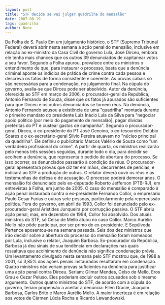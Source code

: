 ```yaml
---
layout: post
title: "STF decide se vai julgar quadrilha do mensalão"
date: 2007-08-19
tags: quadrilha
author: None
---
```

Da Folha de S. Paulo
Em um julgamento hist&oacute;rico, o STF (Supremo Tribunal Federal) dever&aacute; abrir nesta semana a a&ccedil;&atilde;o penal do mensal&atilde;o, inclusive em rela&ccedil;&atilde;o ao ex-ministro da Casa Civil do governo Lula, Jos&eacute; Dirceu, embora ele tenha mais chances que os outros 39 denunciados de capitanear votos a seu favor. 
Segundo a Folha apurou, prevalece entre os ministros o entendimento de que, para instaurar o processo, basta que a den&uacute;ncia criminal aponte os ind&iacute;cios de pr&aacute;tica de crime contra cada pessoa e descreva os fatos de forma consistente e coerente. As provas cabais s&oacute; s&atilde;o necess&aacute;rias para a condena&ccedil;&atilde;o, no julgamento final. 
Na c&uacute;pula do governo, avalia-se que Dirceu pode ser absolvido. Autor da den&uacute;ncia, oferecida ao STF em mar&ccedil;o de 2006, o procurador-geral da Rep&uacute;blica, Antonio Fernando de Souza, disse que os fatos j&aacute; apurados s&atilde;o suficientes para que Dirceu e os outros denunciados se tornem r&eacute;us. 
Na den&uacute;ncia, Antonio Fernando acusou a exist&ecirc;ncia de uma &quot;quadrilha&quot; montada durante o primeiro mandato do presidente Luiz In&aacute;cio Lula da Silva para &quot;negociar apoio pol&iacute;tico [por meio do pagamento de mensal&atilde;o], pagar d&iacute;vidas pret&eacute;ritas do PT e custear gastos de campanha&quot;. 
Segundo o procurador-geral, Dirceu, o ex-presidente do PT Jos&eacute; Genoino, o ex-tesoureiro Del&uacute;bio Soares e o ex-secret&aacute;rio-geral Silvio Pereira atuavam no &quot;n&uacute;cleo principal da quadrilha&quot;. Ele definiu o publicit&aacute;rio Marcos Val&eacute;rio de Souza como &quot;um verdadeiro profissional do crime&quot;. 
A partir de quarta, os ministros realizar&atilde;o pelo menos tr&ecirc;s sess&otilde;es seguidas, durante todo o dia, para decidir se acolhem a den&uacute;ncia, que representa o pedido de abertura do processo. 
Se isso ocorrer, os denunciados passar&atilde;o &agrave; condi&ccedil;&atilde;o de r&eacute;us. O procurador-geral apresentar&aacute; provas que diz ter em m&atilde;os, decorrentes de per&iacute;cias, e indicar&aacute; ao STF a produ&ccedil;&atilde;o de outras. O relator dever&aacute; ouvir os r&eacute;us e as testemunhas de defesa e de acusa&ccedil;&atilde;o. O processo poder&aacute; demorar anos. 
O mensal&atilde;o foi denunciado pelo ex-deputado Roberto Jefferson (PTB-RJ), em entrevistas &agrave; Folha, em junho de 2005. O caso do mensal&atilde;o &eacute; comparado &agrave; a&ccedil;&atilde;o penal instaurada contra o ex-presidente Fernando Collor, o empres&aacute;rio Paulo Cesar Farias e outras sete pessoas, particularmente pela repercuss&atilde;o pol&iacute;tica. 
Fora do governo, em abril de 1993, Collor foi denunciado pelo ex-procurador-geral Aristides Junqueira por corrup&ccedil;&atilde;o passiva. O STF abriu a&ccedil;&atilde;o penal, mas, em dezembro de 1994, Collor foi absolvido. 
Dos atuais ministros do STF, s&oacute; Celso de Mello atuou no caso Collor. Marco Aur&eacute;lio Mello n&atilde;o p&ocirc;de participar, por ser primo do ex-presidente. E Sep&uacute;lveda Pertence aposentou-se na semana passada. 
Seis dos dez ministros que ir&atilde;o decidir sobre a abertura do processo do mensal&atilde;o foram nomeados por Lula, inclusive o relator, Joaquim Barbosa. 
Ex-procurador da Rep&uacute;blica, Barbosa j&aacute; deu sinais de sua tend&ecirc;ncia em declara&ccedil;&otilde;es nas quais ressaltava que acolhimento de den&uacute;ncia n&atilde;o significa condena&ccedil;&atilde;o pr&eacute;via. Um levantamento divulgado nesta semana pelo STF mostrou que, de 1988 a 2001, s&oacute; 3,85% das a&ccedil;&otilde;es penais instauradas resultaram em condena&ccedil;&atilde;o. 
Quatro ministros n&atilde;o veriam provas suficientes na den&uacute;ncia para justificar uma a&ccedil;&atilde;o penal contra Dirceu. Seriam: Gilmar Mendes, Celso de Mello, Eros Grau e Cezar Peluso. Eles poderiam excluir outros acusados sob o mesmo argumento. 
Outros quatro ministros do STF, de acordo com a c&uacute;pula do governo, teriam propens&atilde;o a aceitar a den&uacute;ncia: Ellen Gracie, Joaquim Barbosa, Carlos Brito e Marco Aur&eacute;lio Mello. A maior incerteza &eacute; em rela&ccedil;&atilde;o aos votos de C&aacute;rmen L&uacute;cia Rocha e Ricardo Lewandowski.  